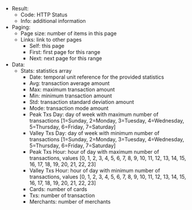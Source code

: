* Result:
    * Code: HTTP Status
    * Info: additional information
* Paging:
    * Page size: number of items in this page
    * Links: link to other pages
        * Self: this page
        * First: first page for this range
        * Next: next page for this range
* Data:
    * Stats: statistics array
        * Date: temporal unit reference for the provided statistics
        * Avg: transaction average amount
        * Max: maximum transaction amount
        * Min: minimum transaction amount
        * Std: transaction standard deviation amount
        * Mode: transaction mode amount
        * Peak Txs Day: day of week with maximum number of transactions [1=Sunday, 2=Monday, 3=Tuesday, 4=Wednesday, 5=Thursday, 6=Friday, 7=Saturday]
        * Valley Txs Day: day of week with minimum number of transactions [1=Sunday, 2=Monday, 3=Tuesday, 4=Wednesday, 5=Thursday, 6=Friday, 7=Saturday]
        * Peak Txs Hour: hour of day with maximum number of transactions, values [0, 1, 2, 3, 4, 5, 6, 7, 8, 9, 10, 11, 12, 13, 14, 15, 16, 17, 18, 19, 20, 21, 22, 23]
        * Valley Txs Hour: hour of day with minimum number of transactions, values [0, 1, 2, 3, 4, 5, 6, 7, 8, 9, 10, 11, 12, 13, 14, 15, 16, 17, 18, 19, 20, 21, 22, 23]
        * Cards: number of cards
        * Txs: number of transaction
        * Merchants: number of merchants
